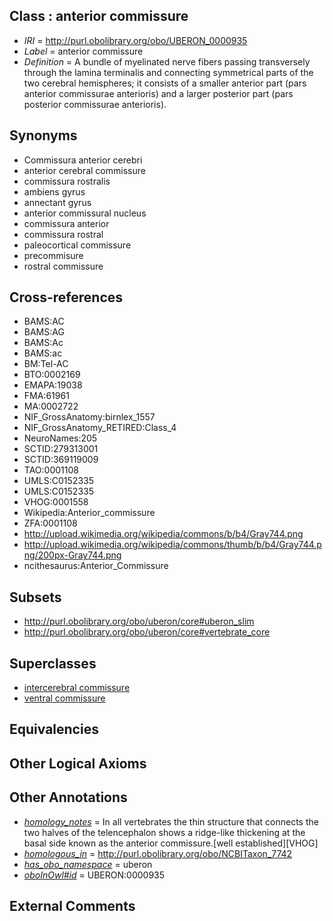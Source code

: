 
## Class : anterior commissure

 * *IRI* = http://purl.obolibrary.org/obo/UBERON_0000935
 * *Label* = anterior commissure
 * *Definition* = A bundle of myelinated nerve fibers passing transversely through the lamina terminalis and connecting symmetrical parts of the two cerebral hemispheres; it consists of a smaller anterior part (pars anterior commissurae anterioris) and a larger posterior part (pars posterior commissurae anterioris).

## Synonyms

 * Commissura anterior cerebri
 * anterior cerebral commissure
 * commissura rostralis
 * ambiens gyrus
 * annectant gyrus
 * anterior commissural nucleus
 * commissura anterior
 * commissura rostral
 * paleocortical commissure
 * precommisure
 * rostral commissure

## Cross-references

 * BAMS:AC
 * BAMS:AG
 * BAMS:Ac
 * BAMS:ac
 * BM:Tel-AC
 * BTO:0002169
 * EMAPA:19038
 * FMA:61961
 * MA:0002722
 * NIF_GrossAnatomy:birnlex_1557
 * NIF_GrossAnatomy_RETIRED:Class_4
 * NeuroNames:205
 * SCTID:279313001
 * SCTID:369119009
 * TAO:0001108
 * UMLS:C0152335
 * UMLS:C0152335
 * VHOG:0001558
 * Wikipedia:Anterior_commissure
 * ZFA:0001108
 * http://upload.wikimedia.org/wikipedia/commons/b/b4/Gray744.png
 * http://upload.wikimedia.org/wikipedia/commons/thumb/b/b4/Gray744.png/200px-Gray744.png
 * ncithesaurus:Anterior_Commissure

## Subsets

 * http://purl.obolibrary.org/obo/uberon/core#uberon_slim
 * http://purl.obolibrary.org/obo/uberon/core#vertebrate_core

## Superclasses

 * [intercerebral commissure](../../UBERON/73/UBERON_0002473.md)
 * [ventral commissure](../../UBERON/41/UBERON_0005341.md)

## Equivalencies


## Other Logical Axioms


## Other Annotations

 * *[homology_notes](../../UBPROP/03/UBPROP_0000003.md)* = In all vertebrates the thin structure that connects the two halves of the telencephalon shows a ridge-like thickening at the basal side known as the anterior commissure.[well established][VHOG]
 * *[homologous_in](../../core#homologous/in/core#homologous_in.md)* = http://purl.obolibrary.org/obo/NCBITaxon_7742
 * *[has_obo_namespace](../../ce/oboInOwl#hasOBONamespace.md)* = uberon
 * *[oboInOwl#id](../../id/oboInOwl#id.md)* = UBERON:0000935

## External Comments

